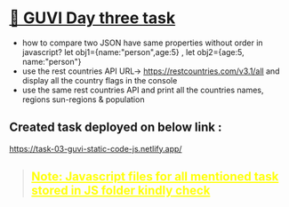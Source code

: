 # [🔗 GUVI Day three task](https://task-03-guvi-static-code-js.netlify.app/)

- how to compare two JSON have same properties without order in javascript? let obj1={name:"person",age:5} , let obj2={age:5, name:"person"}
- use the rest countries API URL-> https://restcountries.com/v3.1/all and display all the country flags in the console
- use the same rest countries API and print all the countries names, regions sun-regions & population

## Created task deployed on below link :

https://task-03-guvi-static-code-js.netlify.app/

> <h2 style="color:yellow;text-decoration:underline;">Note: Javascript files for all mentioned task stored in JS folder kindly check</h2>
